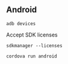 




## Android

```
adb devices
```


Accept SDK licenses
```
sdkmanager --licenses
```


```
cordova run android
```

